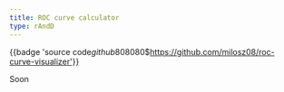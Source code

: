 ```yaml
---
title: ROC curve calculator
type: rAndD
---
```


{{badge 'source code$github$808080$https://github.com/milosz08/roc-curve-visualizer'}}

Soon
